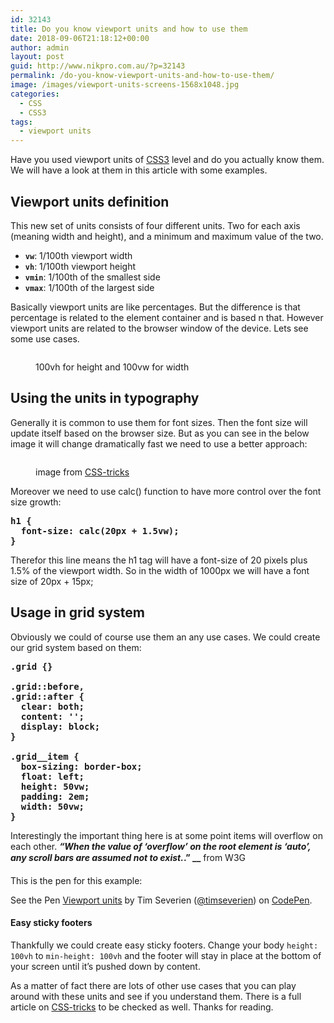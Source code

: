 ```yaml
---
id: 32143
title: Do you know viewport units and how to use them
date: 2018-09-06T21:18:12+00:00
author: admin
layout: post
guid: http://www.nikpro.com.au/?p=32143
permalink: /do-you-know-viewport-units-and-how-to-use-them/
image: /images/viewport-units-screens-1568x1048.jpg
categories:
  - CSS
  - CSS3
tags:
  - viewport units
---
```

Have you used viewport units of [CSS3](http://nikpro.com.au/category/css3) level and do you actually know them. We will have a look at them in this article with some examples.

## Viewport units definition

This new set of units consists of four different units. Two for each axis (meaning width and height), and a minimum and maximum value of the two.

  * **`vw`**: 1/100th viewport width
  * **`vh`**: 1/100th viewport height
  * **`vmin`**: 1/100th of the smallest side
  * **`vmax`**: 1/100th of the largest side

Basically viewport units are like percentages. But the difference is that percentage is related to the element container and is based n that. However viewport units are related to the browser window of the device. Lets see some use cases.<figure class="wp-block-image">

<img src="http://www.nikpro.com.auviewport-units.png" alt="" class="wp-image-32145" srcset="http://testgatsby.localviewport-units.png 522w, http://testgatsby.localviewport-units-300x238.png 300w" sizes="(max-width: 522px) 100vw, 522px" /> <figcaption>100vh for height and 100vw for width </figcaption></figure> 

## Using the units in typography

Generally it is common to use them for font sizes. Then the font size will update itself based on the browser size. But as you can see in the below image it will change dramatically fast we need to use a better approach:<figure class="wp-block-image">

<img src="http://www.nikpro.com.aupure-responsive_nvzwrs-1.gif" alt="" class="wp-image-32146" /> <figcaption>image from <a href="https://css-tricks.com/fun-viewport-units/" target="_blank" rel="noopener noreferrer">CSS-tricks</a></figcaption></figure> 

Moreover we need to use calc() function to have more control over the font size growth:

<pre class="wp-block-preformatted"><strong>h1 {
  font-size: calc(20px + 1.5vw);
}</strong></pre>

Therefor this line means the h1 tag will have a font-size of 20 pixels plus 1.5% of the viewport width. So in the width of 1000px we will have a font size of 20px + 15px;

## Usage in grid system

Obviously we could of course use them an any use cases. We could create our grid system based on them:

<pre class="wp-block-preformatted"><strong>.grid {}
    
.grid::before,
.grid::after {
  clear: both;
  content: '';
  display: block;
}
    
.grid__item {
  box-sizing: border-box;
  float: left;
  height: 50vw;
  padding: 2em;
  width: 50vw;
}</strong></pre>

Interestingly the important thing here is at some point items will overflow on each other. **_“When the value of ‘overflow’ on the root element is ‘auto’, any scroll bars are assumed not to exist._.” __** from W3G

This is the pen for this example:

<p data-height="400" data-theme-id="0" data-slug-hash="uhzgo" data-default-tab="css,result" data-user="timseverien" data-pen-title="Viewport units" class="codepen">
  See the Pen <a href="https://codepen.io/timseverien/pen/uhzgo/">Viewport units</a> by Tim Severien (<a href="https://codepen.io/timseverien">@timseverien</a>) on <a href="https://codepen.io">CodePen</a>.
</p>

#### Easy sticky footers

Thankfully we could create easy sticky footers. Change your body `height: 100vh` to `min-height: 100vh` and the footer will stay in place at the bottom of your screen until it&#8217;s pushed down by content.

As a matter of fact there are lots of other use cases that you can play around with these units and see if you understand them. There is a full article on <a href="https://css-tricks.com/fun-viewport-units/" target="_blank" rel="noopener noreferrer">CSS-tricks</a> to be checked as well. Thanks for reading.